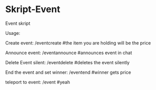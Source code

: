 # Skript-Event

Event skript

Usage:

Create event:  /eventcreate      #the item you are holding will be the price

Announce event:               /eventannounce    #announces event in chat

Delete Event silent:          /eventdelete      #deletes the event silently

End the event and set winner: /eventend         #winner gets price

teleport to event:            /event            #yeah
